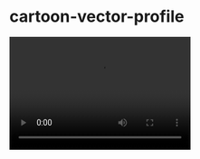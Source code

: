 # cartoon-vector-profile
<video src="https://im6.ezgif.com/tmp/ezgif-6-b23d1c4d1d32.mp4" width="320" height="200" controls preload></video>

